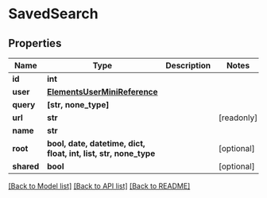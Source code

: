 # SavedSearch


## Properties
Name | Type | Description | Notes
------------ | ------------- | ------------- | -------------
**id** | **int** |  | 
**user** | [**ElementsUserMiniReference**](ElementsUserMiniReference.md) |  | 
**query** | **[str, none_type]** |  | 
**url** | **str** |  | [readonly] 
**name** | **str** |  | 
**root** | **bool, date, datetime, dict, float, int, list, str, none_type** |  | [optional] 
**shared** | **bool** |  | [optional] 

[[Back to Model list]](../#documentation-for-models) [[Back to API list]](../#documentation-for-api-endpoints) [[Back to README]](../)


